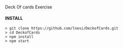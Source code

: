 Deck Of cards Exercise



#### INSTALL

```
> git clone https://github.com/lnesi/DeckofCards.git
> cd DeckofCards
> npm install
> npm start
```


